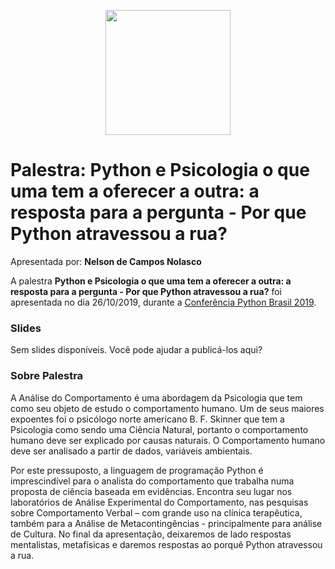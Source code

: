 <p align="center"><img src="../logo_python_brasil_2019-01.svg" width="200"></p>

# Palestra: Python e Psicologia o que uma tem a oferecer a outra: a resposta para a pergunta - Por que Python atravessou a rua?
Apresentada por: **Nelson de Campos Nolasco**


A palestra **Python e Psicologia o que uma tem a oferecer a outra: a resposta para a pergunta - Por que Python atravessou a rua?** foi apresentada no dia 26/10/2019, durante a [Conferência Python Brasil 2019](http://2019.pythonbrasil.org.br).



### Slides

Sem slides disponíveis. Você pode ajudar a publicá-los aqui?



### Sobre Palestra
A Análise do Comportamento é uma abordagem da Psicologia que tem como seu objeto de estudo o comportamento humano. Um de seus maiores expoentes foi o psicólogo norte americano B. F. Skinner que tem a Psicologia como sendo uma Ciência Natural, portanto o comportamento humano deve ser explicado por causas naturais. O Comportamento humano deve ser analisado a partir de dados, variáveis ambientais. 

Por este pressuposto, a linguagem de programação Python é imprescindível para o analista do comportamento que trabalha numa proposta de ciência baseada em evidências. Encontra seu lugar nos laboratórios de Análise Experimental do Comportamento, nas pesquisas sobre Comportamento Verbal – com grande uso na clínica terapêutica, também para a Análise de Metacontingências - principalmente para análise de Cultura. No final da apresentação, deixaremos de lado respostas mentalistas, metafísicas e daremos respostas ao porquê Python atravessou a rua.




